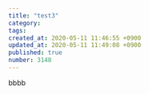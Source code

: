 ```yaml
---
title: "test3"
category: 
tags: 
created_at: 2020-05-11 11:46:55 +0900
updated_at: 2020-05-11 11:49:08 +0900
published: true
number: 3148
---
```


bbbb
